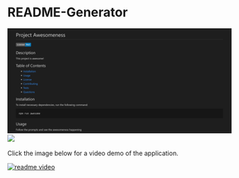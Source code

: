 # README-Generator



<img src="assets/2020-08-13.png">
<img src="assets/2020-08-13(1).png">


Click the image below for a video demo of the application.

[![readme video](http://img.youtube.com/vi/yu4gpZa-LlQ/0.jpg)](http://www.youtube.com/watch?v=yu4gpZa-LlQ "Readme demo")



 
